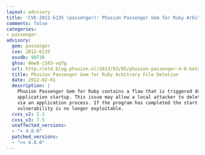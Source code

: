 ```yaml
---
layout: advisory
title: 'CVE-2012-6135 (passenger): Phusion Passenger Gem for Ruby Arbitrary File Deletion'
comments: false
categories:
- passenger
advisory:
  gem: passenger
  cve: 2012-6135
  osvdb: 90738
  ghsa: 8mw8-j583-vqfg
  url: http://old.blog.phusion.nl/2013/03/05/phusion-passenger-4-0-beta-1-and-2-arbitrary-file-deletion-vulnerability/
  title: Phusion Passenger Gem for Ruby Arbitrary File Deletion
  date: 2012-02-01
  description: |
    Phusion Passenger Gem for Ruby contains a flaw that is triggered during
    application startup. This issue may allow a local attacker to delete arbitrary files
    via an application process. If the program has completed the start up process this
    vulnerability is no longer exploitable.
  cvss_v2: 2.1
  cvss_v3: 7.5
  unaffected_versions:
  - "< 4.0.0"
  patched_versions:
  - ">= 4.0.0"
---
```

